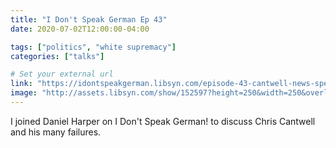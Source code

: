 ```yaml
---
title: "I Don't Speak German Ep 43"
date: 2020-07-02T12:00:00-04:00

tags: ["politics", "white supremacy"]
categories: ["talks"]

# Set your external url
link: "https://idontspeakgerman.libsyn.com/episode-43-cantwell-news-special-with-emily-gorecenski"
image: "http://assets.libsyn.com/show/152597?height=250&width=250&overlay=true"
---
```


I joined Daniel Harper on I Don't Speak German! to discuss Chris Cantwell and his many failures.